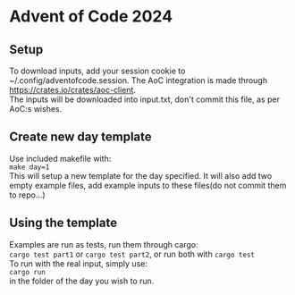 # Advent of Code 2024
## Setup
To download inputs, add your session cookie to ~/.config/adventofcode.session. The AoC integration is made through https://crates.io/crates/aoc-client.  
The inputs will be downloaded into input.txt, don't commit this file, as per AoC:s wishes.
## Create new day template
Use included makefile with:  
`make day=1`  
This will setup a new template for the day specified. It will also add two empty example files,
add example inputs to these files(do not commit them to repo...)
## Using the template
Examples are run as tests, run them through cargo:  
`cargo test part1` or `cargo test part2`, or run both with `cargo test`  
To run with the real input, simply use:  
`cargo run`  
in the folder of the day you wish to run.
